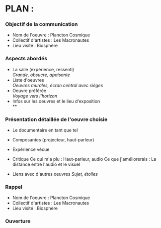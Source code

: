 # PLAN : 
### Objectif de la communication
- Nom de l'oeuvre : Plancton Cosmique
- Collectif d'artistes : Les Macronautes
- Lieu visité : Biosphère

### Aspects abordés
- La salle (expérience, ressenti) <br> 
*Grande, obsucre, apaisante*
- Liste d'oeuvres <br>
*Oeuvres murales, écran central avec sièges*
- Oeuvre préférée <br>
*Voyage vers l'horizon*
- Infos sur les oeuvres et le lieu d'exposition <br>
**

### Présentation détaillée de l'oeuvre choisie
- Le documentaire en tant que tel
- Composantes (projecteur, haut-parleur)
- Expérience vécue

- Critique
Ce qui m'a plu : Haut-parleur, audio
Ce que j'améliorerais : La distance entre l'audio et le visuel

- Liens avec d'autres oeuvres
*Sujet, étoiles*

### Rappel
- Nom de l'oeuvre : Plancton Cosmique
- Collectif d'artistes : Les Macronautes
- Lieu visité : Biosphère

### Ouverture
